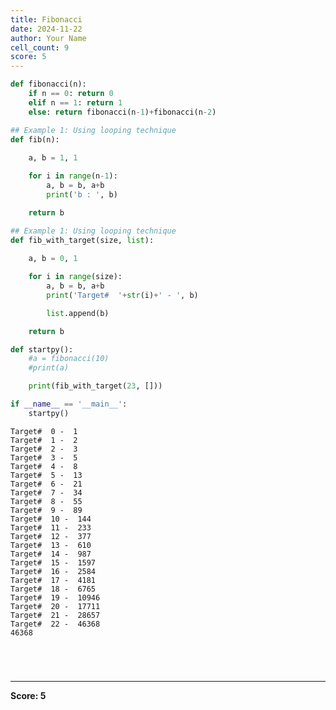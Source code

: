 ```yaml
---
title: Fibonacci
date: 2024-11-22
author: Your Name
cell_count: 9
score: 5
---
```


```python
def fibonacci(n):
    if n == 0: return 0
    elif n == 1: return 1
    else: return fibonacci(n-1)+fibonacci(n-2)
```


```python
## Example 1: Using looping technique
def fib(n):
    
    a, b = 1, 1

    for i in range(n-1):
        a, b = b, a+b
        print('b : ', b)

    return b
```


```python
## Example 1: Using looping technique
def fib_with_target(size, list):
    
    a, b = 0, 1

    for i in range(size):
        a, b = b, a+b
        print('Target#  '+str(i)+' - ', b)

        list.append(b)

    return b     
```


```python
def startpy():
    #a = fibonacci(10)
    #print(a)

    print(fib_with_target(23, []))
```


```python
if __name__ == '__main__':
    startpy()
```

    Target#  0 -  1
    Target#  1 -  2
    Target#  2 -  3
    Target#  3 -  5
    Target#  4 -  8
    Target#  5 -  13
    Target#  6 -  21
    Target#  7 -  34
    Target#  8 -  55
    Target#  9 -  89
    Target#  10 -  144
    Target#  11 -  233
    Target#  12 -  377
    Target#  13 -  610
    Target#  14 -  987
    Target#  15 -  1597
    Target#  16 -  2584
    Target#  17 -  4181
    Target#  18 -  6765
    Target#  19 -  10946
    Target#  20 -  17711
    Target#  21 -  28657
    Target#  22 -  46368
    46368



```python

```


```python

```


```python

```


```python

```


---
**Score: 5**
